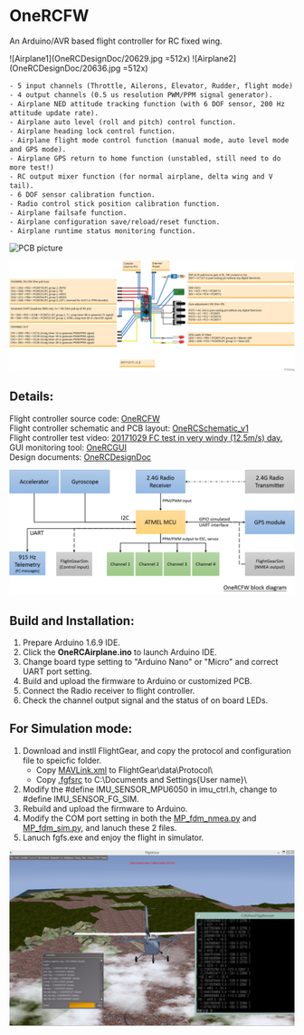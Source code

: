 # OneRCFW
An Arduino/AVR based flight controller for RC fixed wing.  

![Airplane1](OneRCDesignDoc/20629.jpg =512x)  ![Airplane2](OneRCDesignDoc/20636.jpg =512x)  

    - 5 input channels (Throttle, Ailerons, Elevator, Rudder, flight mode)  
    - 4 output channels (0.5 us resolution PWM/PPM signal generator).  
    - Airplane NED attitude tracking function (with 6 DOF sensor, 200 Hz attitude update rate).
    - Airplane auto level (roll and pitch) control function.  
    - Airplane heading lock control function.  
    - Airplane flight mode control function (manual mode, auto level mode and GPS mode).  
    - Airplane GPS return to home function (unstabled, still need to do more test!)
    - RC output mixer function (for normal airplane, delta wing and V tail).  
    - 6 DOF sensor calibration function.  
    - Radio control stick position calibration function.    
    - Airplane failsafe function.  
    - Airplane configuration save/reload/reset function.  
    - Airplane runtime status monitoring function.  

![PCB picture](OneRCDesignDoc/PCB_block_diagram.png)  

  
![Pin assignment picture](OneRCDesignDoc/arduino_flyctrl_layout_20171217_v1_8.png)


  
Details:
---------------------
Flight controller source code: [OneRCFW](https://github.com/rollingbug/OneRCFW/tree/master/OneRCFW)  
Flight controller schematic and PCB layout: [OneRCSchematic_v1](https://github.com/rollingbug/OneRCFW/tree/master/OneRCSchematic/OneRCSchematic_v1)  
Flight controller test video: [20171029 FC test in very windy (12.5m/s) day.](https://www.youtube.com/watch?v=OjTpQ1Ft-OE)  
GUI monitoring tool: [OneRCGUI](https://github.com/rollingbug/OneRCFW/tree/master/OneRCGUI)  
Design documents: [OneRCDesignDoc](https://github.com/rollingbug/OneRCFW/tree/master/OneRCDesignDoc)   

![FC block diagram](OneRCDesignDoc/OneRCFW_block_diagram.png)


  
Build and Installation:
---------------------
1. Prepare Arduino 1.6.9 IDE.
2. Click the **OneRCAirplane.ino** to launch Arduino IDE. 
3. Change board type setting to "Arduino Nano" or "Micro" and correct UART port setting.
4. Build and upload the firmware to Arduino or customized PCB.
5. Connect the Radio receiver to flight controller.
6. Check the channel output signal and the status of on board LEDs.


  
For Simulation mode:
---------------------
1. Download and instll FlightGear, and copy the protocol and configuration file to speicfic folder.
    - Copy [MAVLink.xml](https://github.com/rollingbug/OneRCFW/tree/master/OneRCFlightGearConf/MAVLink.xml) to FlightGear\data\Protocol\
    - Copy [.fgfsrc](https://github.com/rollingbug/OneRCFW/tree/master/OneRCFlightGearConf/.fgfsrc) to C:\Documents and Settings\{User name}\
2. Modify the #define IMU_SENSOR_MPU6050 in imu_ctrl.h, change to #define IMU_SENSOR_FG_SIM.
3. Rebuild and upload the firmware to Arduino.
4. Modify the COM port setting in both the [MP_fdm_nmea.py](https://github.com/rollingbug/OneRCFW/tree/master/OneRCGUI/MP_fdm_nmea.py) and [MP_fdm_sim.py](https://github.com/rollingbug/OneRCFW/tree/master/OneRCGUI/MP_fdm_sim.py), and lanuch these 2 files.
5. Lanuch fgfs.exe and enjoy the flight in simulator.

![OneRC_FG_Simulator](OneRCDesignDoc/FlightGearSim.png)


